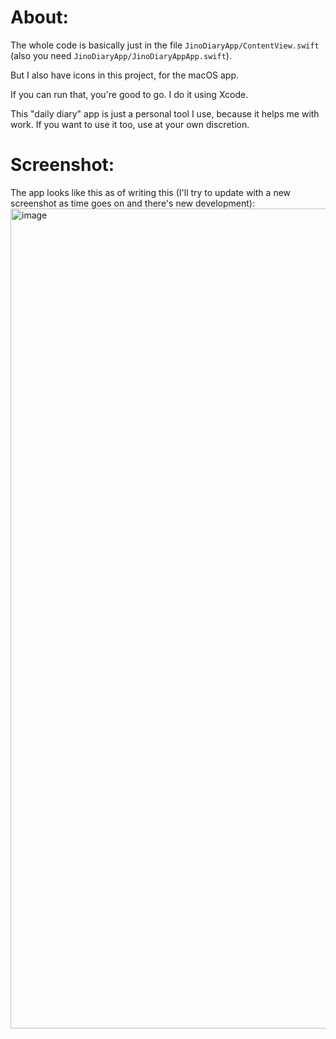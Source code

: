 # About:
The whole code is basically just in the file `JinoDiaryApp/ContentView.swift` (also you need `JinoDiaryApp/JinoDiaryAppApp.swift`).

But I also have icons in this project, for the macOS app.

If you can run that, you're good to go. I do it using Xcode.

This "daily diary" app is just a personal tool I use, because it helps me with work. If you want to use it too, use at your own discretion.

# Screenshot:
The app looks like this as of writing this (I'll try to update with a new screenshot as time goes on and there's new development):
<img width="1312" alt="image" src="https://github.com/user-attachments/assets/a9d6c2f3-52f3-49f7-be6c-489851d433c2" />
